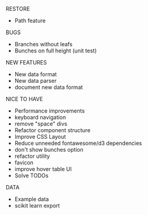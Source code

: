 RESTORE
- Path feature

BUGS
- Branches without leafs
- Bunches on full height (unit test)

NEW FEATURES
- New data format
- New data parser
- document new data format

NICE TO HAVE
- Performance improvements
- keyboard navigation
- remove "space" divs
- Refactor component structure
- Improve CSS Layout
- Reduce unneeded fontawesome/d3 dependencies
- don't show bunches option
- refactor utility 
- favicon
- improve hover table UI
- Solve TODOs

DATA
- Example data
- scikit learn export